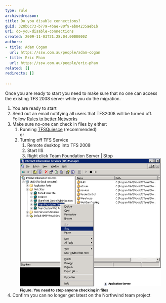 ```yaml
---
type: rule
archivedreason: 
title: Do you disable connections?
guid: 320b6c73-b779-4bae-80f9-eb84235aeb1b
uri: do-you-disable-connections
created: 2009-11-03T21:28:04.0000000Z
authors:
- title: Adam Cogan
  url: https://ssw.com.au/people/adam-cogan
- title: Eric Phan
  url: https://ssw.com.au/people/eric-phan
related: []
redirects: []

---
```



<p>Once you are ready to start you need to make sure that no one can access the existing TFS 2008 server while you do the migration.</p>
<ol><li>You are ready to start </li>
<li>Send out an email notifying all users that TFS2008 will be turned off. <br>Follow <span><a href="http://www.ssw.com.au/SSW/Standards/Rules/RulesToBetterNetworks.aspx#rebootrestart" shape="rect" target="_blank">Rules to better Networks</a></span> </li>
<li>Make sure no-one can check in files by either: <ol><li>Running <a href="http://support.microsoft.com/kb/950893" target="_blank">TFSQuiesce</a> (recommended) <br>or </li>
<li>Turning off TFS Service <ol><li>Remote desktop into TFS 2008</li>
<li>Start IIS</li>
<li>Right click Team Foundation Server | Stop </li></ol>
<span><img src="StopTFSServices.png" alt="" style="width:500px;height:412px;" /></span><br><span style="font-size:12px;font-weight:bold;">Figure: You need to stop anyone checking in files</span>  </li></ol></li>
<li>Confirm you can no longer get latest on the Northwind team project </li></ol>
<br><excerpt class='endintro'></excerpt><br>



